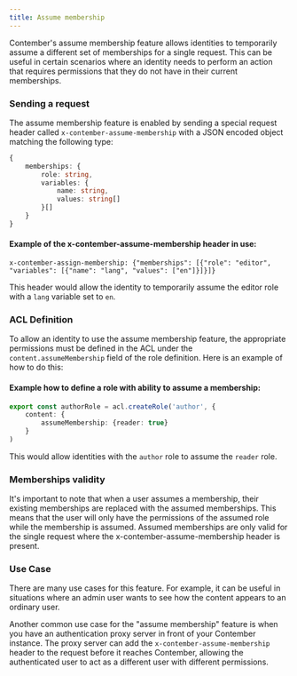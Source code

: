 ```yaml
---
title: Assume membership
---
```


Contember's assume membership feature allows identities to temporarily assume a different set of memberships for a single request. This can be useful in certain scenarios where an identity needs to perform an action that requires permissions that they do not have in their current memberships.

### Sending a request

The assume membership feature is enabled by sending a special request header called `x-contember-assume-membership` with a JSON encoded object matching the following type:
```typescript
{
	memberships: {
		role: string,
		variables: {
			name: string,
			values: string[]
		}[]
	}
}
```

#### Example of the x-contember-assume-membership header in use:
```
x-contember-assign-membership: {"memberships": [{"role": "editor", "variables": [{"name": "lang", "values": ["en"]}]}]}
```
This header would allow the identity to temporarily assume the editor role with a `lang` variable set to `en`.

### ACL Definition

To allow an identity to use the assume membership feature, the appropriate permissions must be defined in the ACL under the `content.assumeMembership` field of the role definition. Here is an example of how to do this:

#### Example how to define a role with ability to assume a membership:

```typescript
export const authorRole = acl.createRole('author', {
	content: {
		assumeMembership: {reader: true}
	}
)
```
This would allow identities with the `author` role to assume the `reader` role.

### Memberships validity

It's important to note that when a user assumes a membership, their existing memberships are replaced with the assumed memberships. This means that the user will only have the permissions of the assumed role while the membership is assumed. Assumed memberships are only valid for the single request where the x-contember-assume-membership header is present.


### Use Case
There are many use cases for this feature. For example, it can be useful in situations where an admin user wants to see how the content appears to an ordinary user.

Another common use case for the "assume membership" feature is when you have an authentication proxy server in front of your Contember instance. The proxy server can add the `x-contember-assume-membership` header to the request before it reaches Contember, allowing the authenticated user to act as a different user with different permissions.
